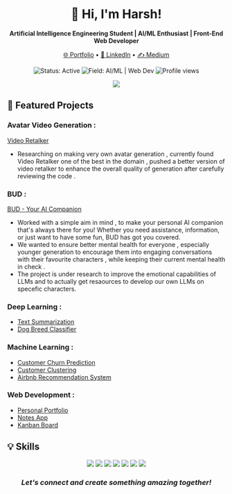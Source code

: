 <h1 align='center'>👋 Hi, I'm Harsh!</h1>

<p align='center'>
  <b>Artificial Intelligence Engineering Student | AI/ML Enthusiast | Front-End Web Developer</b>
</p>

<p align='center'>
  <a href="https://harsh-pant.vercel.app/">🌐 Portfolio</a> •
  <a href="https://www.linkedin.com/in/harsh-pant-a28378230/">💼 LinkedIn</a> •
  <a href="https://medium.com/@harshpant3703">✍️ Medium</a>
</p>

<p align='center'>
  <img src="https://img.shields.io/badge/Status-Active-brightgreen" alt="Status: Active">
  <img src="https://img.shields.io/badge/Field-AI%2FML%20%7C%20Web%20Dev-blue" alt="Field: AI/ML | Web Dev">
  <img src="https://komarev.com/ghpvc/?username=crockrockss&color=orange" alt="Profile views">
</p>

<p align='center'>
  <img align="center" src="https://github-readme-stats.vercel.app/api?username=crockrocks&show_icons=true&theme=synthwave" />
</p>

## 🚀 Featured Projects

### Avatar Video Generation :
[Video Retalker](https://github.com/crockrocks/better-video-retalking)
- Researching on making very own avatar generation , currently found Video Retalker one of the best in the domain , pushed a better version of video retalker to enhance the overall quality of generation after carefully reviewing the code .

### BUD : 
[BUD - Your AI Companion](https://github.com/crockrocks/BUD)
- Worked with a simple aim in mind , to make your personal AI companion that's always there for you! Whether you need assistance, information, or just want to have some fun, BUD has got you covered.
- We wanted to ensure better mental health for everyone , especially younger generation to encourage them into engaging conversations with their favourite characters , while keeping their current mental health in check .
- The project is under research to improve the emotional capabilities of LLMs and to actually get resaources to develop our own LLMs on specefic characters. 

### Deep Learning : 
- [Text Summarization](https://github.com/crockrocks/text-summarization)
- [Dog Breed Classifier](https://github.com/crockrocks/Dog_Breed_Classifier)

### Machine Learning : 
- [Customer Churn Prediction](https://github.com/crockrocks/churn-prediction)
- [Customer Clustering](https://github.com/crockrocks/Fastai)
- [Airbnb Recommendation System](https://github.com/crockrocks/Random-Forest-Premier-Project)

### Web Development :
- [Personal Portfolio](https://github.com/crockrocks/portfolio)
- [Notes App](https://github.com/crockrocks/notes-app)
- [Kanban Board](https://github.com/crockrocks/Kanban-website)

## 💡 Skills
<p align="center">
  <img src="https://img.shields.io/badge/-Python-3776AB?style=flat-square&logo=Python&logoColor=white" />
  <img src="https://img.shields.io/badge/-TensorFlow-FF6F00?style=flat-square&logo=TensorFlow&logoColor=white" />
  <img src="https://img.shields.io/badge/-PyTorch-EE4C2C?style=flat-square&logo=PyTorch&logoColor=white" />
  <img src="https://img.shields.io/badge/-JavaScript-F7DF1E?style=flat-square&logo=javascript&logoColor=black" />
  <img src="https://img.shields.io/badge/-React-61DAFB?style=flat-square&logo=React&logoColor=black" />
  <img src="https://img.shields.io/badge/-HTML5-E34F26?style=flat-square&logo=HTML5&logoColor=white" />
  <img src="https://img.shields.io/badge/-CSS3-1572B6?style=flat-square&logo=CSS3&logoColor=white" />
</p>

<h3 align='center'>
  <i>Let's connect and create something amazing together!</i>
</h3>

